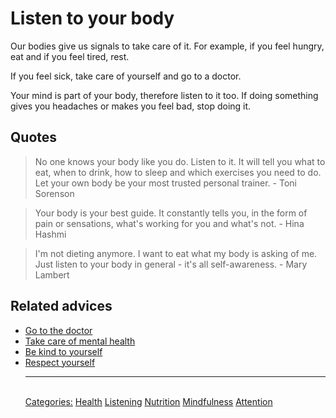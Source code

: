 # Listen to your body

Our bodies give us signals to take care of it. For example, if you feel hungry, eat and if you feel tired, rest.

If you feel sick, take care of yourself and go to a doctor.

Your mind is part of your body, therefore listen to it too. If doing something gives you headaches or makes you feel bad, stop doing it.

## Quotes

> No one knows your body like you do. Listen to it. It will tell you what to eat, when to drink, how to sleep and which exercises you need to do. Let your own body be your most trusted personal trainer. - Toni Sorenson

> Your body is your best guide. It constantly tells you, in the form of pain or sensations, what's working for you and what's not. - Hina Hashmi

> I'm not dieting anymore. I want to eat what my body is asking of me. Just listen to your body in general - it's all self-awareness. - Mary Lambert

## Related advices

- [Go to the doctor](../Go%20to%20the%20doctor/index.md)
- [Take care of mental health](../Take%20care%20of%20mental%20health/index.md)
- [Be kind to yourself](../Be%20kind%20to%20yourself%20and%20others/index.md)
- [Respect yourself](../Respect%20yourself/index.md)<hr/><br/>[Categories:](../Categories/index.md) [Health](../Categories/Health.md) [Listening](../Categories/Listening.md) [Nutrition](../Categories/Nutrition.md) [Mindfulness](../Categories/Mindfulness.md) [Attention](../Categories/Attention.md)